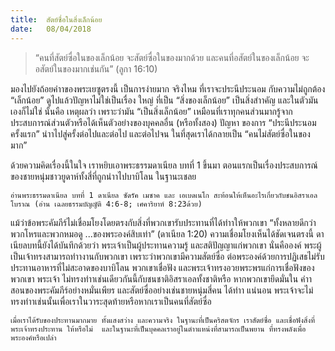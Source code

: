 ```yaml
---
title:  สัตย์ซื่อในสิ่งเล็กน้อย
date:   08/04/2018
---
```


> <p></p>
> “คนที่สัตย์ซื่อในของเล็กน้อย จะสัตย์ซื่อในของมากด้วย และคนที่อสัตย์ในของเล็กน้อย จะอสัตย์ในของมากเช่นกัน” (ลูกา 16:10) 

มองไปยังถ้อยคำาของพระเยซูตรงนี้ เป็นการง่ายมาก จริงไหม ที่เราจะประนีประนอม กับความไม่ถูกต้อง “เล็กน้อย” ดูไปแล้วปัญหาไม่ใช่เป็นเรื่อง ใหญ่ ที่เป็น “สิ่งของเล็กน้อย” เป็นสิ่งสำาคัญ และในตัวมันเองก็ไม่ใช่ นั้นคือ เหตุผลว่า เพราะว่ามัน “เป็นสิ่งเล็กน้อย” เหมือนที่เราทุกคนส่วนมากรู้จาก ประสบการณ์ส่วนตัวหรือได้เห็นตัวอย่างของบุคคลอื่น (หรือทั้งสอง) ปัญหา ของการ “ประนีประนอมครั้งแรก” นำาไปสู่ครั้งต่อไปและต่อไป และต่อไปจน ในที่สุดเราได้กลายเป็น “คนไม่สัตย์ซื่อในของมาก”

ด้วยความคิดเรื่องนี้ในใจ เราหยิบเอาพระธรรมดาเนียล บทที่ 1 ขึ้นมา ตอนแรกเป็นเรื่องประสบการณ์ของชายหนุ่มชาวยูดาห์ทั้งสี่ที่ถูกนำาไปบาบิโลน ในฐานะเชลย

`อ่านพระธรรมดาเนียล บทที่ 1 ดาเนียล ซัดรัค เมซาค และ เอเบดเนโก สะท้อนให้เห็นอะไรเกี่ยวกับชนอิสราเอลโบราณ (อ่าน เฉลยธรรมบัญญัติ 4:6-8; เศคาริยาห์ 8:23ด้วย)`

แม้ว่าข้อพระคัมภีร์ไม่เชื่อมโยงโดยตรงกับสิ่งที่พวกเขารับประทานที่ได้ทำาให้พวกเขา “ทั้งหลายดีกว่าพวกโหรและพวกหมอดู ...ของพระองค์สิบเท่า” (ดาเนียล 1:20) ความเชื่อมโยงเห็นได้ชัดเจนตรงนี้ ดาเนียลบทนี้ยังได้บันทึกด้วยว่า พระเจ้าเป็นผู้ประทานความรู้ และสติปัญญาแก่พวกเขา นั่นคือองค์ พระผู้เป็นเจ้าทรงสามารถทำางานกับพวกเขา เพราะว่าพวกเขามีความสัตย์ซื่อ ต่อพระองค์ด้วยการปฏิเสธไม่รับประทานอาหารที่ไม่สะอาดของบาบิโลน พวกเขาเชื่อฟัง และพระเจ้าทรงอวยพระพรแก่การเชื่อฟังของพวกเขา พระเจ้า ไม่ทรงทำาเช่นเดียวกันนี้กับชนชาติอิสราเอลทั้งชาติหรือ หากพวกเขายึดมั่นใน คำาสอนของพระคัมภีร์อย่างหมั่นเพียร และสัตย์ซื่ออย่างเช่นชายหนุ่มสี่คน ได้ทำา แน่นอน พระเจ้าจะไม่ทรงทำาเช่นนั้นเพื่อเราในวาระสุดท้ายหรือหากเราเป็นคนที่สัตย์ซื่อ

`เมื่อเราได้รับของประทานมากมาย ทั้งแสงสว่าง และความจริง ในฐานะที่เป็นคริสตจักร เราสัตย์ซื่อ และเชื่อฟังสิ่งที่พระเจ้าทรงประทาน ให้หรือไม่  และในฐานะที่เป็นบุคคลเราอยู่ในตำาแหน่งที่สามารถเป็นพยาน ที่ทรงพลังเพื่อพระองค์หรือเปล่า`